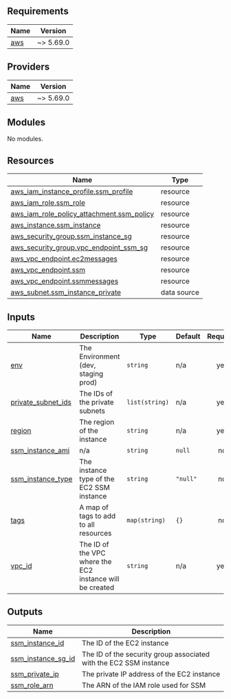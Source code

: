 <!-- BEGIN_TF_DOCS -->
## Requirements

| Name | Version |
|------|---------|
| <a name="requirement_aws"></a> [aws](#requirement\_aws) | ~> 5.69.0 |

## Providers

| Name | Version |
|------|---------|
| <a name="provider_aws"></a> [aws](#provider\_aws) | ~> 5.69.0 |

## Modules

No modules.

## Resources

| Name | Type |
|------|------|
| [aws_iam_instance_profile.ssm_profile](https://registry.terraform.io/providers/hashicorp/aws/latest/docs/resources/iam_instance_profile) | resource |
| [aws_iam_role.ssm_role](https://registry.terraform.io/providers/hashicorp/aws/latest/docs/resources/iam_role) | resource |
| [aws_iam_role_policy_attachment.ssm_policy](https://registry.terraform.io/providers/hashicorp/aws/latest/docs/resources/iam_role_policy_attachment) | resource |
| [aws_instance.ssm_instance](https://registry.terraform.io/providers/hashicorp/aws/latest/docs/resources/instance) | resource |
| [aws_security_group.ssm_instance_sg](https://registry.terraform.io/providers/hashicorp/aws/latest/docs/resources/security_group) | resource |
| [aws_security_group.vpc_endpoint_ssm_sg](https://registry.terraform.io/providers/hashicorp/aws/latest/docs/resources/security_group) | resource |
| [aws_vpc_endpoint.ec2messages](https://registry.terraform.io/providers/hashicorp/aws/latest/docs/resources/vpc_endpoint) | resource |
| [aws_vpc_endpoint.ssm](https://registry.terraform.io/providers/hashicorp/aws/latest/docs/resources/vpc_endpoint) | resource |
| [aws_vpc_endpoint.ssmmessages](https://registry.terraform.io/providers/hashicorp/aws/latest/docs/resources/vpc_endpoint) | resource |
| [aws_subnet.ssm_instance_private](https://registry.terraform.io/providers/hashicorp/aws/latest/docs/data-sources/subnet) | data source |

## Inputs

| Name | Description | Type | Default | Required |
|------|-------------|------|---------|:--------:|
| <a name="input_env"></a> [env](#input\_env) | The Environment (dev, staging prod) | `string` | n/a | yes |
| <a name="input_private_subnet_ids"></a> [private\_subnet\_ids](#input\_private\_subnet\_ids) | The IDs of the private subnets | `list(string)` | n/a | yes |
| <a name="input_region"></a> [region](#input\_region) | The region of the instance | `string` | n/a | yes |
| <a name="input_ssm_instance_ami"></a> [ssm\_instance\_ami](#input\_ssm\_instance\_ami) | n/a | `string` | `null` | no |
| <a name="input_ssm_instance_type"></a> [ssm\_instance\_type](#input\_ssm\_instance\_type) | The instance type of the EC2 SSM instance | `string` | `"null"` | no |
| <a name="input_tags"></a> [tags](#input\_tags) | A map of tags to add to all resources | `map(string)` | `{}` | no |
| <a name="input_vpc_id"></a> [vpc\_id](#input\_vpc\_id) | The ID of the VPC where the EC2 instance will be created | `string` | n/a | yes |

## Outputs

| Name | Description |
|------|-------------|
| <a name="output_ssm_instance_id"></a> [ssm\_instance\_id](#output\_ssm\_instance\_id) | The ID of the EC2 instance |
| <a name="output_ssm_instance_sg_id"></a> [ssm\_instance\_sg\_id](#output\_ssm\_instance\_sg\_id) | The ID of the security group associated with the EC2 SSM instance |
| <a name="output_ssm_private_ip"></a> [ssm\_private\_ip](#output\_ssm\_private\_ip) | The private IP address of the EC2 instance |
| <a name="output_ssm_role_arn"></a> [ssm\_role\_arn](#output\_ssm\_role\_arn) | The ARN of the IAM role used for SSM |
<!-- END_TF_DOCS -->
